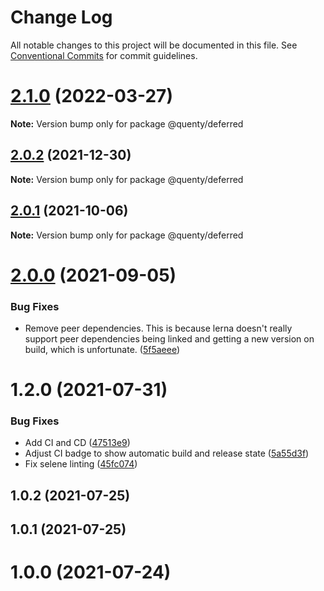 # Change Log

All notable changes to this project will be documented in this file.
See [Conventional Commits](https://conventionalcommits.org) for commit guidelines.

# [2.1.0](https://github.com/Quenty/NevermoreEngine/compare/@quenty/deferred@2.0.2...@quenty/deferred@2.1.0) (2022-03-27)

**Note:** Version bump only for package @quenty/deferred





## [2.0.2](https://github.com/Quenty/NevermoreEngine/compare/@quenty/deferred@2.0.1...@quenty/deferred@2.0.2) (2021-12-30)

**Note:** Version bump only for package @quenty/deferred





## [2.0.1](https://github.com/Quenty/NevermoreEngine/compare/@quenty/deferred@2.0.0...@quenty/deferred@2.0.1) (2021-10-06)

**Note:** Version bump only for package @quenty/deferred





# [2.0.0](https://github.com/Quenty/NevermoreEngine/compare/@quenty/deferred@1.2.0...@quenty/deferred@2.0.0) (2021-09-05)


### Bug Fixes

* Remove peer dependencies. This is because lerna doesn't really support peer dependencies being linked and getting a new version on build, which is unfortunate. ([5f5aeee](https://github.com/Quenty/NevermoreEngine/commit/5f5aeeea8de9975435309e53679f0ef7064f9dd0))





# 1.2.0 (2021-07-31)


### Bug Fixes

* Add CI and CD ([47513e9](https://github.com/Quenty/NevermoreEngine/commit/47513e9b568162707534af132396dd8756947dd3))
* Adjust CI badge to show automatic build and release state ([5a55d3f](https://github.com/Quenty/NevermoreEngine/commit/5a55d3f19bf8d66a760d67da9b56ed47fab74656))
* Fix selene linting ([45fc074](https://github.com/Quenty/NevermoreEngine/commit/45fc07489ee59127ac6582689f19a0e87c1e5b5a))



## 1.0.2 (2021-07-25)



## 1.0.1 (2021-07-25)



# 1.0.0 (2021-07-24)
